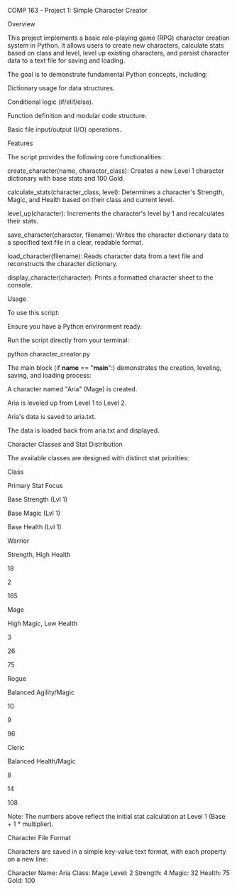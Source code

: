COMP 163 - Project 1: Simple Character Creator

Overview

This project implements a basic role-playing game (RPG) character creation system in Python. It allows users to create new characters, calculate stats based on class and level, level up existing characters, and persist character data to a text file for saving and loading.

The goal is to demonstrate fundamental Python concepts, including:

Dictionary usage for data structures.

Conditional logic (if/elif/else).

Function definition and modular code structure.

Basic file input/output (I/O) operations.

Features

The script provides the following core functionalities:

create_character(name, character_class): Creates a new Level 1 character dictionary with base stats and 100 Gold.

calculate_stats(character_class, level): Determines a character's Strength, Magic, and Health based on their class and current level.

level_up(character): Increments the character's level by 1 and recalculates their stats.

save_character(character, filename): Writes the character dictionary data to a specified text file in a clear, readable format.

load_character(filename): Reads character data from a text file and reconstructs the character dictionary.

display_character(character): Prints a formatted character sheet to the console.

Usage

To use this script:

Ensure you have a Python environment ready.

Run the script directly from your terminal:

python character_creator.py


The main block (if __name__ == "__main__":) demonstrates the creation, leveling, saving, and loading process:

A character named "Aria" (Mage) is created.

Aria is leveled up from Level 1 to Level 2.

Aria's data is saved to aria.txt.

The data is loaded back from aria.txt and displayed.

Character Classes and Stat Distribution

The available classes are designed with distinct stat priorities:

Class

Primary Stat Focus

Base Strength (Lvl 1)

Base Magic (Lvl 1)

Base Health (Lvl 1)

Warrior

Strength, High Health

18

2

165

Mage

High Magic, Low Health

3

26

75

Rogue

Balanced Agility/Magic

10

9

96

Cleric

Balanced Health/Magic

8

14

108

Note: The numbers above reflect the initial stat calculation at Level 1 (Base + 1 * multiplier).

Character File Format

Characters are saved in a simple key-value text format, with each property on a new line:

Character Name: Aria
Class: Mage
Level: 2
Strength: 4
Magic: 32
Health: 75
Gold: 100
